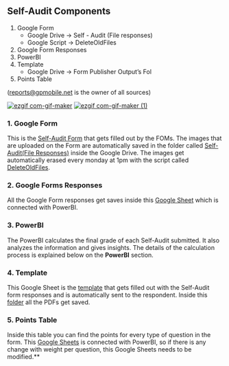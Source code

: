 ## Self-Audit Components

1. Google Form
   - Google Drive → Self - Audit (File responses) 
   - Google Script → DeleteOldFiles
2. Google Form Responses
3. PowerBI
4. Template
   - Google Drive → Form Publisher Output’s Fol
5. Points Table 

(reports@gpmobile.net is the owner of all sources)

<!-- + Power BI Icon + -->
[![ezgif com-gif-maker](https://user-images.githubusercontent.com/49915213/58133244-07cd4400-7be9-11e9-958c-9daa01708413.gif)](/PowerBI.md) <!-- + Drive Components + -->  [![ezgif com-gif-maker (1)](https://user-images.githubusercontent.com/49915213/58133656-f89ac600-7be9-11e9-808d-16b2b2fa5e3e.gif)](https://drive.google.com/drive/u/2/folders/0BxQ3K2juRI2NfnVOWHB6SG1FcEkyeVhlUGs5bjRfT2ZCWURDZ096ZTZUa2FnMU1zaDBWVEU)

### 1. Google Form

This is the [Self-Audit Form](https://docs.google.com/a/sunholdings.net/forms/d/1m-N2uCmuza-nMP9X3PIZB8qMbnnpd9BxMiC8mz67CuU/edit?usp=forms_home&ths=true) that gets filled out by the FOMs. 
The images that are uploaded on the Form are automatically saved in the folder called [Self-Audit(File Responses)](https://drive.google.com/drive/u/2/folders/0BxQ3K2juRI2NfnVOWHB6SG1FcEkyeVhlUGs5bjRfT2ZCWURDZ096ZTZUa2FnMU1zaDBWVEU) inside the Google Drive. 
The images get automatically erased every monday at 1pm with the script called [DeleteOldFiles](https://script.google.com/u/2/home/projects/1gGI8fYGYa8lIixd66IehKsnfjRVIK-XO_GW0U16wtsqtE51i20u_XzIp).


### 2. Google Forms Responses

All the Google Form responses get saves inside this [Google Sheet](https://docs.google.com/spreadsheets/d/1ZQH0ohoGL4ipzDssMKqES6Sr1j1c5nLW-IQ6-oyxFdQ/edit#gid=1811552042) which is connected with PowerBI.


### 3. PowerBI


The PowerBI calculates the final grade of each Self-Audit submitted. It also analyzes the information and gives insights. The details of the calculation process is explained below on the **PowerBI** section.



### 4. Template

This Google Sheet is the [template](https://docs.google.com/spreadsheets/d/1gQK_dDIeZ1Z_eRhKFbk8r1Si3okPYFzCQvTEWvB5kzc/edit#gid=0) that gets filled out with the Self-Audit form responses and is automatically sent to the respondent. Inside this [folder](https://drive.google.com/drive/u/2/folders/1qnvGT02BzwtajvY8zGM2tZFmyaOoo0Qp) all the PDFs get saved.



### 5. Points Table

Inside this table you can find the points for every type of question in the form. This [Google Sheets](https://docs.google.com/spreadsheets/d/1-nH52f3ZHGg2MdTU5Mrznw-VtgGRG9F_kuj0dVM-4jY/edit#gid=0) is connected with PowerBI, so if there is any change with weight per question, this Google Sheets needs to be modified.**



